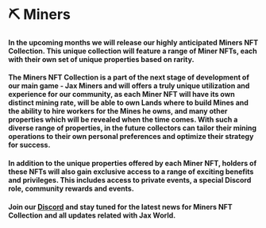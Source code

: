 # ⛏ Miners

#### In the upcoming months we will release  our highly anticipated Miners NFT Collection. This unique collection will feature a range of Miner NFTs, each with their own set of unique properties based on rarity.

#### The Miners NFT Collection is a part of the next stage of development of our main game - Jax Miners and will offers a truly unique utilization and experience for our community, as each Miner NFT will have its own distinct mining rate, will be able to own Lands where to build Mines and the ability to hire workers for the Mines he owns, and many other properties which will be revealed when the time comes. With such a diverse range of properties, in the future collectors can tailor their mining operations to their own personal preferences and optimize their strategy for success.

#### In addition to the unique properties offered by each Miner NFT, holders of these NFTs will also gain exclusive access to a range of exciting benefits and privileges. This includes access to private events, a special Discord role, community rewards and events.

#### Join our [Discord](https://discord.com/invite/dPNE6fK4S4) and stay tuned for the latest news for Miners NFT Collection and all updates related with Jax World.
